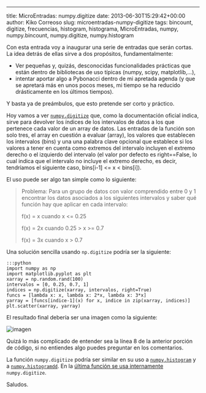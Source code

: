 ---
title: MicroEntradas: numpy.digitize
date: 2013-06-30T15:29:42+00:00
author: Kiko Correoso
slug: microentradas-numpy-digitize
tags: bincount, digitize, frecuencias, histogram, histograma, MicroEntradas, numpy, numpy.bincount, numpy.digitize, numpy.histogram

Con esta entrada voy a inaugurar una serie de entradas que serán cortas. La idea detrás de ellas sirve a dos propósitos, fundamentalmente:

  * Ver pequeñas y, quizás, desconocidas funcionalidades prácticas que están dentro de bibliotecas de uso típicas (numpy, scipy, matplotlib,...),
  * intentar aportar algo a Pybonacci dentro de mi apretada agenda (y que se apretará más en unos pocos meses, mi tiempo se ha reducido drásticamente en los últimos tiempos).

Y basta ya de preámbulos, que esto pretende ser corto y práctico.

Hoy vamos a ver [`numpy.digitize`](http://docs.scipy.org/doc/numpy/reference/generated/numpy.digitize.html) que, como la documentación oficial indica, sirve para devolver los índices de los intervalos de datos a los que pertenece cada valor de un array de datos. Las entradas de la función son solo tres, el array en cuestión a evaluar (array), los valores que establecen los intervalos (bins) y una una palabra clave opcional que establece si los valores a tener en cuenta como extremos del intervalo incluyen el extremo derecho o el izquierdo del intervalo (el valor por defecto es right==False, lo cual indica que el intervalo no incluye el extremo derecho, es decir, tendríamos el siguiente caso, bins[i-1] <= x < bins[i]).

El uso puede ser algo tan simple como lo siguiente:

> Problema: Para un grupo de datos con valor comprendido entre 0 y 1 encontrar los datos asociados a los siguientes intervalos y saber qué función hay que aplicar en cada intervalo:
> 
> f(x) = x cuando x <= 0.25
> 
> f(x) = 2x cuando 0.25 > x >= 0.7
> 
> f(x) = 3x cuando x > 0.7

Una solución sencilla usando `np.digitize` podría ser la siguiente:

    :::python
    import numpy as np
    import matplotlib.pyplot as plt
    xarray = np.random.rand(100)
    intervalos = [0, 0.25, 0.7, 1]
    indices = np.digitize(xarray, intervalos, right=True)
    funcs = [lambda x: x, lambda x: 2*x, lambda x: 3*x]
    yarray = [funcs[indice-1](x) for x, indice in zip(xarray, indices)]
    plt.scatter(xarray, yarray)

El resultado final debería ser una imagen como la siguiente:

![imagen](https://pybonacci.org/images/2013/06/imagen-png-382-c397-253-pc3adxeles.png)

Quizá lo más complicado de entender sea la línea 8 de la anterior porción de código, si no entiendes algo puedes preguntar en los comentarios.

La función `numpy.digitize` podría ser similar en su uso a [`numpy.histogram`](http://docs.scipy.org/doc/numpy/reference/generated/numpy.histogram.html#numpy.histogram) y a [`numpy.histogramdd`](http://docs.scipy.org/doc/numpy/reference/generated/numpy.histogramdd.html#numpy.histogramdd). En la [última función se usa internamente](https://github.com/numpy/numpy/blob/v1.7.0/numpy/lib/function_base.py#L349) `numpy.digitize`.

Saludos.
